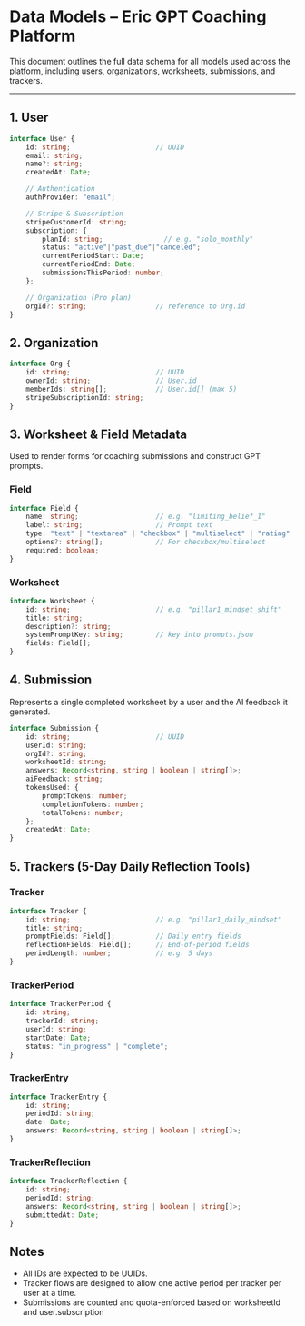 # Data Models – Eric GPT Coaching Platform

This document outlines the full data schema for all models used across the platform, including users, organizations, worksheets, submissions, and trackers.

---

## 1. User

```typescript
interface User {
    id: string;                     // UUID
    email: string;
    name?: string;
    createdAt: Date;

    // Authentication
    authProvider: "email";

    // Stripe & Subscription
    stripeCustomerId: string;
    subscription: {
        planId: string;               // e.g. "solo_monthly"
        status: "active"|"past_due"|"canceled";
        currentPeriodStart: Date;
        currentPeriodEnd: Date;
        submissionsThisPeriod: number;
    };

    // Organization (Pro plan)
    orgId?: string;                 // reference to Org.id
}
```

## 2. Organization

```typescript
interface Org {
    id: string;                     // UUID
    ownerId: string;                // User.id
    memberIds: string[];            // User.id[] (max 5)
    stripeSubscriptionId: string;
}
```

## 3. Worksheet & Field Metadata

Used to render forms for coaching submissions and construct GPT prompts.

### Field

```typescript
interface Field {
    name: string;                   // e.g. "limiting_belief_1"
    label: string;                  // Prompt text
    type: "text" | "textarea" | "checkbox" | "multiselect" | "rating" | "table";
    options?: string[];             // For checkbox/multiselect
    required: boolean;
}
```

### Worksheet

```typescript
interface Worksheet {
    id: string;                     // e.g. "pillar1_mindset_shift"
    title: string;
    description?: string;
    systemPromptKey: string;        // key into prompts.json
    fields: Field[];
}
```

## 4. Submission

Represents a single completed worksheet by a user and the AI feedback it generated.

```typescript
interface Submission {
    id: string;                     // UUID
    userId: string;
    orgId?: string;
    worksheetId: string;
    answers: Record<string, string | boolean | string[]>;
    aiFeedback: string;
    tokensUsed: {
        promptTokens: number;
        completionTokens: number;
        totalTokens: number;
    };
    createdAt: Date;
}
```

## 5. Trackers (5-Day Daily Reflection Tools)

### Tracker

```typescript
interface Tracker {
    id: string;                     // e.g. "pillar1_daily_mindset"
    title: string;
    promptFields: Field[];          // Daily entry fields
    reflectionFields: Field[];      // End-of-period fields
    periodLength: number;           // e.g. 5 days
}
```

### TrackerPeriod

```typescript
interface TrackerPeriod {
    id: string;
    trackerId: string;
    userId: string;
    startDate: Date;
    status: "in_progress" | "complete";
}
```

### TrackerEntry

```typescript
interface TrackerEntry {
    id: string;
    periodId: string;
    date: Date;
    answers: Record<string, string | boolean | string[]>;
}
```

### TrackerReflection

```typescript
interface TrackerReflection {
    id: string;
    periodId: string;
    answers: Record<string, string | boolean | string[]>;
    submittedAt: Date;
}
```

## Notes

- All IDs are expected to be UUIDs.
- Tracker flows are designed to allow one active period per tracker per user at a time.
- Submissions are counted and quota-enforced based on worksheetId and user.subscription